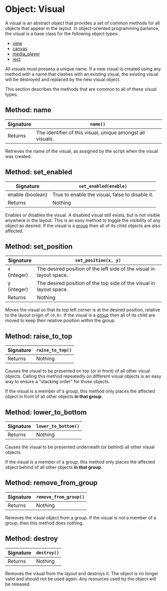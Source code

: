 # Object: Visual

A visual is an abstract object that provides a set of common methods for all objects that appear in the layout. In object-oriented programming parlance, the visual is a base class for the following object types:

* [view](./view)
* [canvas](./canvas)
* [media_player](./media_player)
* [rect](./rect)

All visuals must possess a unique name. If a new visual is created using any method with a name that clashes with an existing visual, the existing visual will be destroyed and replaced by the new visual object.

This section describes the methods that are common to all of these visual types.

## Method: name

| Signature | `name()` |
| - | - |
| Returns | The identifier of this visual, unique amongst all visuals. |

Retrieves the name of the visual, as assigned by the script when the visual was created. 

## Method: set_enabled

| Signature | `set_enabled(enable)` |
| - | - |
| enable (boolean) | True to enable the visual, false to disable it. |
| Returns | Nothing |

Enables or disables the visual. A disabled visual still exists, but is not visible anywhere in the layout. This is an easy method to toggle the visibility of any object as desired. If the visual is a [group](./group) then all of its child objects are also affected.

## Method: set_position

| Signature | `set_position(x, y)` |
| - | - |
| x (integer) | The desired position of the left side of the visual in layout space. |
| y (integer) | The desired position of the top side of the visual in layout space. |
| Returns | Nothing |

Moves the visual so that its top left corner is at the desired position, relative to the layout origin of `(0,0)`. If the visual is a [group](./group) then all of its child are moved to keep their relative position within the group.

## Method: raise_to_top

| Signature | `raise_to_top()` |
| - | - |
| Returns | Nothing |

Causes the visual to be presented on top (or in front) of all other visual objects. Calling this method repeatedly on different visual objects is an easy way to ensure a "stacking order" for those objects.

If the visual is a member of a group, this method only places the affected object in front of all other objects **in that group**.

## Method: lower_to_bottom

| Signature | `lower_to_bottom()` |
| - | - |
| Returns | Nothing |

Causes the visual to be presented underneath (or behind) all other visual objects.

If the visual is a member of a group, this method only places the affected object behind of all other objects **in that group**.

## Method: remove_from_group

| Signature | `remove_from_group()` |
| - | - |
| Returns | Nothing |

Removes the visual object from a group. If the visual is not a member of a group, then this method does nothing.

## Method: destroy

| Signature | `destroy()` |
| - | - |
| Returns | Nothing |

Removes the visual from the layout and destroys it. The object is no longer valid and should not be used again. Any resources used by the object will be released.
